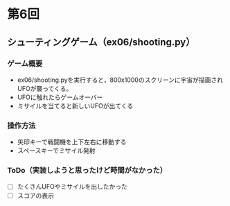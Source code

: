 # 第6回
## シューティングゲーム（ex06/shooting.py）
### ゲーム概要
- ex06/shooting.pyを実行すると，800x1000のスクリーンに宇宙が描画されUFOが襲ってくる。
- UFOに触れたらゲームオーバー
- ミサイルを当てると新しいUFOが出てくる
### 操作方法
- 矢印キーで戦闘機を上下左右に移動する
- スペースキーでミサイル発射
### ToDo（実装しようと思ったけど時間がなかった）
- [ ] たくさんUFOやミサイルを出したかった
- [ ] スコアの表示